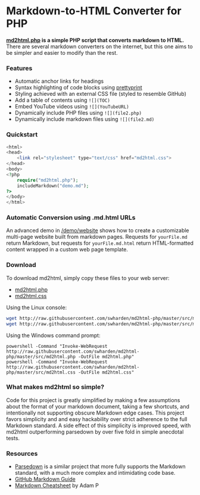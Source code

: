 # Markdown-to-HTML Converter for PHP
**[md2html.php](src/md2html.php) is a simple PHP script that converts markdown to HTML.** There are several markdown converters on the internet, but this one aims to be simpler and easier to modify than the rest.

### Features
* Automatic anchor links for headings
* Syntax highlighting of code blocks using [prettyprint](https://github.com/google/code-prettify)
* Styling achieved with an external CSS file (styled to resemble GitHub)
* Add a table of contents using `![](TOC)`
* Embed YouTube videos using `![](YouTubeURL)`
* Dynamically include PHP files using `![](file2.php)`
* Dynamically include markdown files using `![](file2.md)`

### Quickstart

```php
<html>
<head>
    <link rel="stylesheet" type="text/css" href="md2html.css">
</head>
<body>
<?php
    require("md2html.php");
    includeMarkdown("demo.md");
?>
</body>
</html>
```

### Automatic Conversion using .md.html URLs

An advanced demo in [/demo/website](/demo/website) shows how to create a customizable multi-page website built from markdown pages. Requests for `yourFile.md` return Markdown, but requests for `yourFile.md.html` return HTML-formatted content wrapped in a custom web page template.

### Download

To download md2html, simply copy these files to your web server:

* [md2html.php](http://raw.githubusercontent.com/swharden/md2html-php/master/src/md2html.php)
* [md2html.css](http://raw.githubusercontent.com/swharden/md2html-php/master/src/md2html.css)

Using the Linux console:

```bash
wget http://raw.githubusercontent.com/swharden/md2html-php/master/src/md2html.php;
wget http://raw.githubusercontent.com/swharden/md2html-php/master/src/md2html.css;
```

Using the Windows command prompt:

```batch
powershell -Command "Invoke-WebRequest http://raw.githubusercontent.com/swharden/md2html-php/master/src/md2html.php -OutFile md2html.php"
powershell -Command "Invoke-WebRequest http://raw.githubusercontent.com/swharden/md2html-php/master/src/md2html.css -OutFile md2html.css"
```

### What makes md2html so simple?
Code for this project is greatly simplified by making a few assumptions about the format of your markdown document, taking a few shortcuts, and intentionally not supporting obscure Markdown edge cases. This project favors simplicity and and easy hackability over strict adherence to the full Markdown standard. A side effect of this simplicity is improved speed, with md2html outperforming parsedown by over five fold in simple anecdotal tests.

### Resources
* [Parsedown](https://github.com/erusev/parsedown) is a similar project that more fully supports the Markdown standard, with a much more complex and intimidating code base.
* [GitHub Markdown Guide](https://guides.github.com/pdfs/markdown-cheatsheet-online.pdf)
* [Markdown Cheatsheet](https://github.com/adam-p/markdown-here/wiki/Markdown-Cheatsheet) by Adam P
